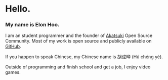 # Hello.

<h3>My name is Elon Hoo.</h3>

I am an student programmer and the founder of [Akatsuki](https://github.com/xiao-akatsuki) Open Source Community. Most of my work is open source and publicly available on [GitHub](https://github.com/xiaoxunyao). 

If you happen to speak Chinese, my Chinese name is 胡成晔 (Hú chéng yè). 

Outside of programming and finish school and get a job, I enjoy video games.
